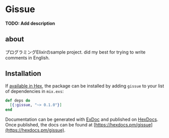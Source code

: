 # Gissue

**TODO: Add description**

## about
プログラミングElixirのsample project.
did my best for trying to write comments in English.

## Installation

If [available in Hex](https://hex.pm/docs/publish), the package can be installed
by adding `gissue` to your list of dependencies in `mix.exs`:

```elixir
def deps do
  [{:gissue, "~> 0.1.0"}]
end
```

Documentation can be generated with [ExDoc](https://github.com/elixir-lang/ex_doc)
and published on [HexDocs](https://hexdocs.pm). Once published, the docs can
be found at [https://hexdocs.pm/gissue](https://hexdocs.pm/gissue).

